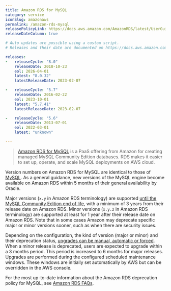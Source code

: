 ```yaml
---
title: Amazon RDS for MySQL
category: service
iconSlug: amazonaws
permalink: /amazon-rds-mysql
releasePolicyLink: https://docs.aws.amazon.com/AmazonRDS/latest/UserGuide/MySQL.Concepts.VersionMgmt.html
releaseDateColumn: true

# Auto updates are possible using a custom script.
# Releases and their date are documented on https://docs.aws.amazon.com/AmazonRDS/latest/UserGuide/MySQL.Concepts.VersionMgmt.html

releases:
-   releaseCycle: "8.0"
    releaseDate: 2018-10-23
    eol: 2026-04-01
    latest: "8.0.32"
    latestReleaseDate: 2023-02-07

-   releaseCycle: "5.7"
    releaseDate: 2016-02-22
    eol: 2023-10-01
    latest: "5.7.41"
    latestReleaseDate: 2023-02-07

-   releaseCycle: "5.6"
    releaseDate: 2013-07-01
    eol: 2022-03-01
    latest: "unknown"

---
```


> [Amazon RDS for MySQL](https://aws.amazon.com/rds/mysql) is a PaaS offering from Amazon for
> creating managed MySQL Community Edition databases. RDS makes it easier to set up, operate, and
> scale MySQL deployments on AWS cloud.

Version numbers on Amazon RDS for MySQL are identical to those of [MySQL](/mysql). As a general
guidance, new versions of the MySQL engine become available on Amazon RDS within 5 months of their
general availability by Oracle.

Major versions (`x.y` in Amazon RDS terminology) are supported [until the MySQL Community
Edition end of life](/mysql), with a minimum of 3 years from their release date on Amazon RDS.
Minor versions (`x.y.z` in Amazon RDS terminology) are supported at least for 1 year after their
release date on Amazon RDS. Note that in some cases Amazon may deprecate specific major or minor
versions sooner, such as when there are security issues.

Depending on the configuration, the kind of version (major or minor) and their deprecation status,
[upgrades can be manual, automatic or forced](https://aws.amazon.com/rds/faqs/#How_do_I_control_if_and_when_the_engine_version_of_my_DB_instance_is_upgraded_to_new_supported_versions.3F).
When a minor release is deprecated, users are expected to upgrade within a 3 months period. This
period is increased to 6 months for major releases. Upgrades are performed during the configured
scheduled maintenance windows. These windows are initially set automatically by AWS but can be
overridden in the AWS console.

For the most up-to-date information about the Amazon RDS deprecation policy for MySQL, see [Amazon
RDS FAQs](http://aws.amazon.com/rds/faqs/).
